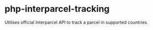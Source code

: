 # php-interparcel-tracking
Utilises official Interparcel API to track a parcel in supported countries.

